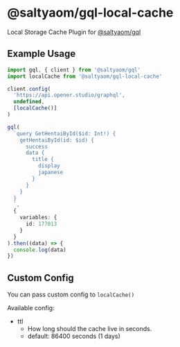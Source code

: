 # @saltyaom/gql-local-cache
Local Storage Cache Plugin for [@saltyaom/gql](https://github.com/saltyaom/graphql-client)

## Example Usage
```typescript
import gql, { client } from '@saltyaom/gql'
import localCache from '@saltyaom/gql-local-cache'

client.config(
  'https://api.opener.studio/graphql', 
  undefined, 
  [localCache()]
)

gql(
  `query GetHentaiById($id: Int!) {
    getHentaiById(id: $id) {
      success
      data {
        title {
          display
          japanese
        }
      }
    }
  }
  `,
  {
    variables: {
      id: 177013
    }
  }
).then((data) => {
  console.log(data)
})
```

## Custom Config
You can pass custom config to `localCache()`

Available config:
- ttl
  - How long should the cache live in seconds.
  - default: 86400 seconds (1 days)
